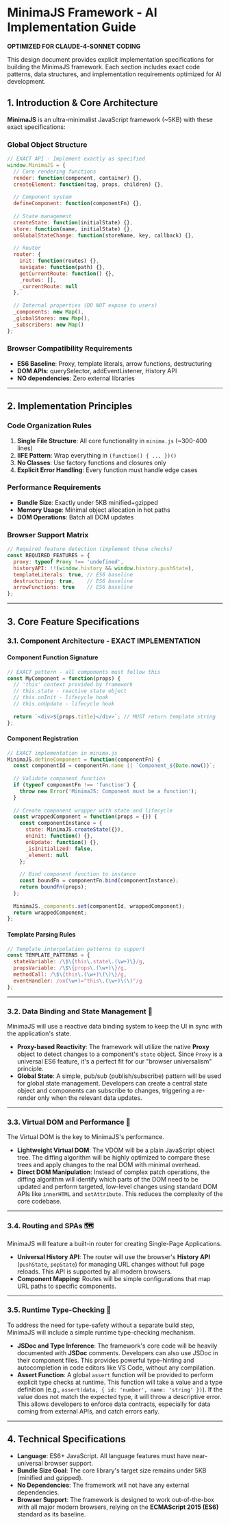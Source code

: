 # MinimaJS Framework - AI Implementation Guide

**OPTIMIZED FOR CLAUDE-4-SONNET CODING**

This design document provides explicit implementation specifications for building the MinimaJS framework. Each section includes exact code patterns, data structures, and implementation requirements optimized for AI development.

## 1. Introduction & Core Architecture

**MinimaJS** is an ultra-minimalist JavaScript framework (~5KB) with these exact specifications:

### Global Object Structure
```javascript
// EXACT API - Implement exactly as specified
window.MinimaJS = {
  // Core rendering functions
  render: function(component, container) {},
  createElement: function(tag, props, children) {},
  
  // Component system
  defineComponent: function(componentFn) {},
  
  // State management
  createState: function(initialState) {},
  store: function(name, initialState) {},
  onGlobalStateChange: function(storeName, key, callback) {},
  
  // Router
  router: {
    init: function(routes) {},
    navigate: function(path) {},
    getCurrentRoute: function() {},
    _routes: [],
    _currentRoute: null
  },
  
  // Internal properties (DO NOT expose to users)
  _components: new Map(),
  _globalStores: new Map(),
  _subscribers: new Map()
};
```

### Browser Compatibility Requirements
- **ES6 Baseline**: Proxy, template literals, arrow functions, destructuring
- **DOM APIs**: querySelector, addEventListener, History API
- **NO dependencies**: Zero external libraries

***

## 2. Implementation Principles

### Code Organization Rules
1. **Single File Structure**: All core functionality in `minima.js` (~300-400 lines)
2. **IIFE Pattern**: Wrap everything in `(function() { ... })()`
3. **No Classes**: Use factory functions and closures only
4. **Explicit Error Handling**: Every function must handle edge cases

### Performance Requirements
- **Bundle Size**: Exactly under 5KB minified+gzipped
- **Memory Usage**: Minimal object allocation in hot paths
- **DOM Operations**: Batch all DOM updates

### Browser Support Matrix
```javascript
// Required feature detection (implement these checks)
const REQUIRED_FEATURES = {
  proxy: typeof Proxy !== 'undefined',
  historyAPI: !!(window.history && window.history.pushState),
  templateLiterals: true, // ES6 baseline
  destructuring: true,    // ES6 baseline
  arrowFunctions: true    // ES6 baseline
};
```

***

## 3. Core Feature Specifications

### 3.1. Component Architecture - EXACT IMPLEMENTATION

#### Component Function Signature
```javascript
// EXACT pattern - all components must follow this
const MyComponent = function(props) {
  // 'this' context provided by framework
  // this.state - reactive state object
  // this.onInit - lifecycle hook
  // this.onUpdate - lifecycle hook
  
  return `<div>${props.title}</div>`; // MUST return template string
};
```

#### Component Registration
```javascript
// EXACT implementation in minima.js
MinimaJS.defineComponent = function(componentFn) {
  const componentId = componentFn.name || `Component_${Date.now()}`;
  
  // Validate component function
  if (typeof componentFn !== 'function') {
    throw new Error('MinimaJS: Component must be a function');
  }
  
  // Create component wrapper with state and lifecycle
  const wrappedComponent = function(props = {}) {
    const componentInstance = {
      state: MinimaJS.createState({}),
      onInit: function() {},
      onUpdate: function() {},
      _isInitialized: false,
      _element: null
    };
    
    // Bind component function to instance
    const boundFn = componentFn.bind(componentInstance);
    return boundFn(props);
  };
  
  MinimaJS._components.set(componentId, wrappedComponent);
  return wrappedComponent;
};
```

#### Template Parsing Rules
```javascript
// Template interpolation patterns to support
const TEMPLATE_PATTERNS = {
  stateVariable: /\$\{this\.state\.(\w+)\}/g,
  propsVariable: /\$\{props\.(\w+)\}/g,
  methodCall: /\$\{this\.(\w+)\(\)\}/g,
  eventHandler: /on(\w+)="this\.(\w+)\(\)"/g
};
```

***

### 3.2. Data Binding and State Management 🔄

MinimaJS will use a reactive data binding system to keep the UI in sync with the application's state.

-   **Proxy-based Reactivity**: The framework will utilize the native **Proxy** object to detect changes to a component's `state` object. Since `Proxy` is a universal ES6 feature, it's a perfect fit for our "browser universalism" principle.
-   **Global State**: A simple, pub/sub (publish/subscribe) pattern will be used for global state management. Developers can create a central state object and components can subscribe to changes, triggering a re-render only when the relevant data updates.

***

### 3.3. Virtual DOM and Performance 🚀

The Virtual DOM is the key to MinimaJS's performance.

-   **Lightweight Virtual DOM**: The VDOM will be a plain JavaScript object tree. The diffing algorithm will be highly optimized to compare these trees and apply changes to the real DOM with minimal overhead.
-   **Direct DOM Manipulation**: Instead of complex patch operations, the diffing algorithm will identify which parts of the DOM need to be updated and perform targeted, low-level changes using standard DOM APIs like `innerHTML` and `setAttribute`. This reduces the complexity of the core codebase.

***

### 3.4. Routing and SPAs 🗺️

MinimaJS will feature a built-in router for creating Single-Page Applications.

-   **Universal History API**: The router will use the browser's **History API** (`pushState`, `popState`) for managing URL changes without full page reloads. This API is supported by all modern browsers.
-   **Component Mapping**: Routes will be simple configurations that map URL paths to specific components.

***

### 3.5. Runtime Type-Checking 🧪

To address the need for type-safety without a separate build step, MinimaJS will include a simple runtime type-checking mechanism.

-   **JSDoc and Type Inference**: The framework's core code will be heavily documented with **JSDoc** comments. Developers can also use JSDoc in their component files. This provides powerful type-hinting and autocompletion in code editors like VS Code, without any compilation. 
-   **Assert Function**: A global `assert` function will be provided to perform explicit type checks at runtime. This function will take a value and a type definition (e.g., `assert(data, { id: 'number', name: 'string' })`). If the value does not match the expected type, it will throw a descriptive error. This allows developers to enforce data contracts, especially for data coming from external APIs, and catch errors early.

***

## 4. Technical Specifications

-   **Language**: ES6+ JavaScript. All language features must have near-universal browser support.
-   **Bundle Size Goal**: The core library's target size remains under 5KB (minified and gzipped).
-   **No Dependencies**: The framework will not have any external dependencies.
-   **Browser Support**: The framework is designed to work out-of-the-box with all major modern browsers, relying on the **ECMAScript 2015 (ES6)** standard as its baseline.